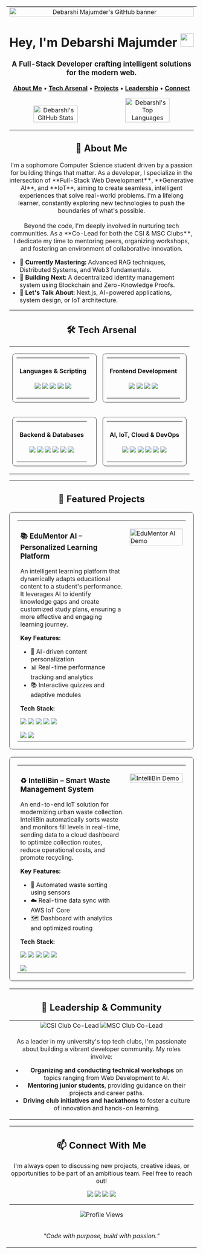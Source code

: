 <table align="center" width="100%" style="max-width: 900px;">
<tr>
<td>

<div align="center">
  <img src="https://raw.githubusercontent.com/Neel-stack-deb/Neel-stack-deb/main/github-header-image.png" alt="Debarshi Majumder's GitHub banner" width="100%"/>
  <br>
  <h1>
    Hey, I'm Debarshi Majumder 
    <img src="https://media.giphy.com/media/hvRJCLFzcasrR4ia7z/giphy.gif" width="35px"/>
  </h1>
  <h3>
    A Full-Stack Developer crafting intelligent solutions for the modern web.
  </h3>
</div>

<p align="center">
  <a href="#-about-me"><strong>About Me</strong></a> •
  <a href="#-tech-arsenal"><strong>Tech Arsenal</strong></a> •
  <a href="#-featured-projects"><strong>Projects</strong></a> •
  <a href="#-leadership--community"><strong>Leadership</strong></a> •
  <a href="#-connect-with-me"><strong>Connect</strong></a>
</p>

<p align="center">
  <img width="49%" src="https://github-readme-stats.vercel.app/api?username=Neel-stack-deb&show_icons=true&theme=tokyonight&icon_color=79ff97&hide_border=true&count_private=true&include_all_commits=true" alt="Debarshi's GitHub Stats" />
  <img width="49%" src="https://github-readme-stats.vercel.app/api/top-langs/?username=Neel-stack-deb&layout=compact&theme=tokyonight&hide_border=true" alt="Debarshi's Top Languages" />
</p>

---

<h2 id="-about-me" align="center">🚀 About Me</h2>

<p align="center">
I'm a sophomore Computer Science student driven by a passion for building things that matter. As a developer, I specialize in the intersection of **Full-Stack Web Development**, **Generative AI**, and **IoT**, aiming to create seamless, intelligent experiences that solve real-world problems. I'm a lifelong learner, constantly exploring new technologies to push the boundaries of what's possible.
<br><br>
Beyond the code, I'm deeply involved in nurturing tech communities. As a **Co-Lead for both the CSI & MSC Clubs**, I dedicate my time to mentoring peers, organizing workshops, and fostering an environment of collaborative innovation.
</p>

-   🌱 **Currently Mastering:** Advanced RAG techniques, Distributed Systems, and Web3 fundamentals.
-   🔭 **Building Next:** A decentralized identity management system using Blockchain and Zero-Knowledge Proofs.
-   💬 **Let's Talk About:** Next.js, AI-powered applications, system design, or IoT architecture.

---

<h2 id="-tech-arsenal" align="center">🛠️ Tech Arsenal</h2>

<table width="100%">
  <tr>
    <td valign="top" width="50%">
      <table width="100%" style="border: 1px solid #333; border-radius: 8px; padding: 10px;">
        <tr><td align="center">
          <h4>Languages & Scripting</h4>
          <p>
            <img src="https://img.shields.io/badge/C++-00599C?style=for-the-badge&logo=cplusplus&logoColor=white" />
            <img src="https://img.shields.io/badge/Java-ED8B00?style=for-the-badge&logo=openjdk&logoColor=white" />
            <img src="https://img.shields.io/badge/Python-3776AB?style=for-the-badge&logo=python&logoColor=white" />
            <img src="https://img.shields.io/badge/JavaScript-F7DF1E?style=for-the-badge&logo=javascript&logoColor=black" />
            <img src="https://img.shields.io/badge/TypeScript-3178C6?style=for-the-badge&logo=typescript&logoColor=white" />
          </p>
        </td></tr>
      </table>
    </td>
    <td valign="top" width="50%">
      <table width="100%" style="border: 1px solid #333; border-radius: 8px; padding: 10px;">
        <tr><td align="center">
          <h4>Frontend Development</h4>
          <p>
            <img src="https://img.shields.io/badge/React-61DAFB?style=for-the-badge&logo=react&logoColor=black" />
            <img src="https://img.shields.io/badge/Next.js-000000?style=for-the-badge&logo=nextdotjs&logoColor=white" />
            <img src="https://img.shields.io/badge/Redux-764ABC?style=for-the-badge&logo=redux&logoColor=white" />
            <img src="https://img.shields.io/badge/Tailwind_CSS-38B2AC?style=for-the-badge&logo=tailwind-css&logoColor=white" />
          </p>
        </td></tr>
      </table>
    </td>
  </tr>
  <tr>
    <td valign="top" width="50%">
      <table width="100%" style="border: 1px solid #333; border-radius: 8px; padding: 10px;">
        <tr><td align="center">
          <h4>Backend & Databases</h4>
          <p>
            <img src="https://img.shields.io/badge/Node.js-339933?style=for-the-badge&logo=node.js&logoColor=white" />
            <img src="https://img.shields.io/badge/Express.js-000000?style=for-the-badge&logo=express&logoColor=white" />
            <img src="https://img.shields.io/badge/Django-092E20?style=for-the-badge&logo=django&logoColor=white" />
            <img src="https://img.shields.io/badge/PostgreSQL-4169E1?style=for-the-badge&logo=postgresql&logoColor=white" />
            <img src="https://img.shields.io/badge/MongoDB-47A248?style=for-the-badge&logo=mongodb&logoColor=white" />
            <img src="https://img.shields.io/badge/Redis-DC382D?style=for-the-badge&logo=redis&logoColor=white" />
          </p>
        </td></tr>
      </table>
    </td>
    <td valign="top" width="50%">
      <table width="100%" style="border: 1px solid #333; border-radius: 8px; padding: 10px;">
        <tr><td align="center">
          <h4>AI, IoT, Cloud & DevOps</h4>
          <p>
            <img src="https://img.shields.io/badge/OpenAI-412991?style=for-the-badge&logo=openai&logoColor=white" />
            <img src="https://img.shields.io/badge/AWS-232F3E?style=for-the-badge&logo=amazon-aws&logoColor=white" />
            <img src="https://img.shields.io/badge/Docker-2496ED?style=for-the-badge&logo=docker&logoColor=white" />
            <img src="https://img.shields.io/badge/Vercel-000000?style=for-the-badge&logo=vercel&logoColor=white" />
            <img src="https://img.shields.io/badge/ESP32-E7342C?style=for-the-badge&logo=espressif&logoColor=white" />
            <img src="https://img.shields.io/badge/Raspberry_Pi-A22846?style=for-the-badge&logo=raspberrypi&logoColor=white" />
          </p>
        </td></tr>
      </table>
    </td>
  </tr>
</table>

---

<h2 id="-featured-projects" align="center">🚀 Featured Projects</h2>

<table width="100%" style="border: 1px solid #333; border-radius: 8px; padding: 20px; margin-bottom: 20px;">
  <tr>
    <td valign="top" width="65%">
      <h3>📚 EduMentor AI – Personalized Learning Platform</h3>
      <p>An intelligent learning platform that dynamically adapts educational content to a student's performance. It leverages AI to identify knowledge gaps and create customized study plans, ensuring a more effective and engaging learning journey.</p>
      <strong>Key Features:</strong>
      <ul>
        <li>🤖 AI-driven content personalization</li>
        <li>📊 Real-time performance tracking and analytics</li>
        <li>📚 Interactive quizzes and adaptive modules</li>
      </ul>
      <strong>Tech Stack:</strong>
      <p>
        <img src="https://img.shields.io/badge/React-61DAFB?style=for-the-badge&logo=react&logoColor=black" />
        <img src="https://img.shields.io/badge/Node.js-339933?style=for-the-badge&logo=node.js&logoColor=white" />
        <img src="https://img.shields.io/badge/PostgreSQL-4169E1?style=for-the-badge&logo=postgresql&logoColor=white" />
        <img src="https://img.shields.io/badge/OpenAI-412991?style=for-the-badge&logo=openai&logoColor=white" />
        <img src="https://img.shields.io/badge/Vercel-000000?style=for-the-badge&logo=vercel&logoColor=white" />
      </p>
      <a href="[Link to EduMentor Repo]"><img src="https://img.shields.io/badge/Source_Code-181717?style=for-the-badge&logo=github&logoColor=white" /></a>
      <a href="[Link to EduMentor Demo]"><img src="https://img.shields.io/badge/Live_Demo-0078D4?style=for-the-badge&logo=azure-static-web-apps&logoColor=white" /></a>
    </td>
    <td valign="top" width="35%">
      <br>
      <img src="https://raw.githubusercontent.com/Neel-stack-deb/Neel-stack-deb/main/edumentor-demo.png" alt="EduMentor AI Demo" width="100%"/>
    </td>
  </tr>
</table>

<table width="100%" style="border: 1px solid #333; border-radius: 8px; padding: 20px; margin-bottom: 20px;">
  <tr>
    <td valign="top" width="65%">
      <h3>♻️ IntelliBin – Smart Waste Management System</h3>
      <p>An end-to-end IoT solution for modernizing urban waste collection. IntelliBin automatically sorts waste and monitors fill levels in real-time, sending data to a cloud dashboard to optimize collection routes, reduce operational costs, and promote recycling.</p>
      <strong>Key Features:</strong>
      <ul>
        <li>🤖 Automated waste sorting using sensors</li>
        <li>☁️ Real-time data sync with AWS IoT Core</li>
        <li>🗺️ Dashboard with analytics and optimized routing</li>
      </ul>
      <strong>Tech Stack:</strong>
      <p>
        <img src="https://img.shields.io/badge/ESP32-E7342C?style=for-the-badge&logo=espressif&logoColor=white" />
        <img src="https://img.shields.io/badge/Raspberry_Pi-A22846?style=for-the-badge&logo=raspberrypi&logoColor=white" />
        <img src="https://img.shields.io/badge/Node.js-339933?style=for-the-badge&logo=node.js&logoColor=white" />
        <img src="https://img.shields.io/badge/MongoDB-47A248?style=for-the-badge&logo=mongodb&logoColor=white" />
        <img src="https://img.shields.io/badge/AWS-232F3E?style=for-the-badge&logo=amazon-aws&logoColor=white" />
      </p>
      <a href="[Link to IntelliBin Repo]"><img src="https://img.shields.io/badge/Source_Code-181717?style=for-the-badge&logo=github&logoColor=white" /></a>
    </td>
    <td valign="top" width="35%">
      <br>
      <img src="https://raw.githubusercontent.com/Neel-stack-deb/Neel-stack-deb/main/intellibin-demo.png" alt="IntelliBin Demo" width="100%"/>
    </td>
  </tr>
</table>

---

<h2 id="-leadership--community" align="center">🤝 Leadership & Community</h2>

<table width="100%">
  <tr>
    <td align="center">
      <img src="https://img.shields.io/badge/Co--Lead-CSI_Club-blue?style=for-the-badge" alt="CSI Club Co-Lead" />
      <img src="https://img.shields.io/badge/Co--Lead-MSC_Club-orange?style=for-the-badge" alt="MSC Club Co-Lead" />
    </td>
  </tr>
  <tr>
    <td align="center">
      <p>As a leader in my university's top tech clubs, I'm passionate about building a vibrant developer community. My roles involve:</p>
      <ul>
        <li><strong>Organizing and conducting technical workshops</strong> on topics ranging from Web Development to AI.</li>
        <li><strong>Mentoring junior students</strong>, providing guidance on their projects and career paths.</li>
        <li><strong>Driving club initiatives and hackathons</strong> to foster a culture of innovation and hands-on learning.</li>
      </ul>
    </td>
  </tr>
</table>

---

<h2 id="-connect-with-me" align="center">📫 Connect With Me</h2>

<p align="center">
  I'm always open to discussing new projects, creative ideas, or opportunities to be part of an ambitious team. Feel free to reach out!
</p>
<p align="center">
  <a href="https://www.linkedin.com/in/debarshi-majumder-neel/"><img src="https://img.shields.io/badge/LinkedIn-0077B5?style=for-the-badge&logo=linkedin&logoColor=white" /></a>
  <a href="https://github.com/Neel-stack-deb"><img src="https://img.shields.io/badge/GitHub-181717?style=for-the-badge&logo=github&logoColor=white" /></a>
  <a href="mailto:debarshimajumder.dev@gmail.com"><img src="https://img.shields.io/badge/Gmail-D14836?style=for-the-badge&logo=gmail&logoColor=white" /></a>
  <a href="https://wa.me/916290459162"><img src="https://img.shields.io/badge/WhatsApp-25D366?style=for-the-badge&logo=whatsapp&logoColor=white" /></a>
</p>

---

<div align="center">
  <img src="https://komarev.com/ghpvc/?username=Neel-stack-deb&label=Profile%20Views&color=blue&style=flat" alt="Profile Views" />
  <br>
  <br>
  <p><em>"Code with purpose, build with passion."</em></p>
</div>

</td>
</tr>
</table>
